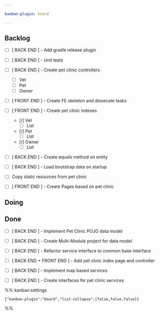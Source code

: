 ```yaml
---

kanban-plugin: board

---
```


## Backlog

- [ ] [ BACK END ] - Add gradle release plugin
- [ ] [ BACK END ] - Unit tests
- [ ] [ BACK END ] - Create pet clinic controllers
	- [ ] Vet
	- [ ] Pet
	- [ ] Owner
- [ ] [ FRONT END ] - Create FE skeleton and dissecate tasks
- [ ] [ FRONT END ] - Create pet clinic indexes
	- [/] Vet
		- [ ] List
	- [/] Pet
		- [ ] List
	- [/] Owner
		- [ ] List
- [ ] [ BACK END ] - Create equals method on entity
- [ ] [ BACK END ] - Load bootstrap data on startup
- [ ] Copy static resources from pet clinic
- [ ] [ FRONT END ] - Create Pages based on pet clinic


## Doing



## Done

- [ ] [ BACK END ] - Implement Pet Clinic POJO data model
- [ ] [ BACK END ] - Create Multi-Module project for data model
- [ ] [ BACK END ] - Refactor service interface to common base interface
- [ ] [ BACK END + FRONT END ] - Add pet clinic index page and controller
- [ ] [ BACK END ] - Implement map based services
- [ ] [ BACK END ] - Create interfaces for pet clinic services




%% kanban:settings
```
{"kanban-plugin":"board","list-collapse":[false,false,false]}
```
%%